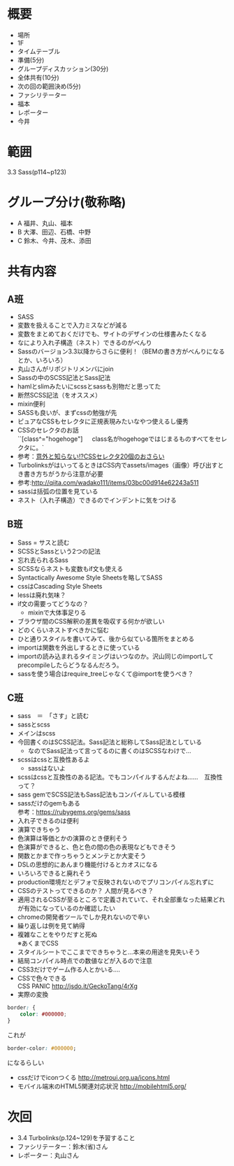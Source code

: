# 概要

+ 場所
 + 1F
+ タイムテーブル
 + 準備(5分)
 + グループディスカッション(30分)
 + 全体共有(10分)
 + 次の回の範囲決め(5分)
+ ファシリテーター
 + 福本
+ レポーター
 + 今井

# 範囲
3.3 Sass(p114~p123)

# グループ分け(敬称略)

+ A 福井、丸山、福本
+ B 大澤、田辺、石橋、中野
+ C 鈴木、今井、茂木、添田


# 共有内容

## A班
+ SASS
 + 変数を扱えることで入力ミスなどが減る
 + 変数をまとめておくだけでも、サイトのデザインの仕様書みたくなる
 + なにより入れ子構造（ネスト）できるのがべんり
+ Sassのバージョン3.3以降からさらに便利！（BEMの書き方がべんりになるとか、いろいろ）
+ 丸山さんがリポジトリメンバにjoin
+ Sassの中のSCSS記法とSass記法
 + hamlとslimみたいにscssとsassも別物だと思ってた
 + 断然SCSS記法（をオススメ）
+ mixin便利
+ SASSも良いが、まずcssの勉強が先
+ ピュアなCSSもセレクタに正規表現みたいなやつ使えるし優秀
+ CSSのセレクタのお話  
``[class^="hogehoge"]`  
`class名がhogehogeではじまるものすべてをセレクタに。`  
 + 参考：[意外と知らない!?CSSセレクタ20個のおさらい](http://weboook.blog22.fc2.com/blog-entry-268.html)
+ TurbolinksがはいってるときはCSS内でassets/images（画像）呼び出すとき書き方ちがうから注意が必要  
 + 参考:http://qiita.com/wadako111/items/03bc00d914e62243a511
+ sassは括弧の位置を見ている
 + ネスト（入れ子構造）できるのでインデントに気をつける

## B班
+ Sass = サスと読む
+ SCSSとSassという2つの記法  
 + 忘れ去られるSass
 + SCSSならネストも変数もif文も使える
+ Syntactically Awesome Style Sheetsを略してSASS
+ cssはCascading Style Sheets
+ lessは廃れ気味？
+ if文の需要ってどうなの？
  + mixinで大体事足りる
+ ブラウザ間のCSS解釈の差異を吸収する何かが欲しい
+ どのくらいネストすべきかに悩む
+ ひと通りスタイルを書いてみて、後から似ている箇所をまとめる
+ importは関数を外出しするときに使っている
+ importの読み込まれるタイミングはいつなのか。沢山同じのimportしてprecompileしたらどうなるんだろう。
+ sassを使う場合はrequire_treeじゃなくて@importを使うべき？



## C班
+ sass　＝　「さす」と読む
+ sassとscss  
 + メインはscss
 + 今回書くのはSCSS記法。Sass記法と総称してSass記法としている  
     + なのでSass記法って言ってるのに書くのはSCSSなわけで...
 + scssはcssと互換性あるよ  
     + sassはないよ
 + scssはcssと互換性のある記法。でもコンパイルするんだよね……　互換性って？
+ sass gemでSCSS記法もSass記法もコンパイルしている模様
+ sassだけのgemもある  
参考：https://rubygems.org/gems/sass
+ 入れ子できるのは便利
+ 演算できちゃう
 + 色演算は等価とかの演算のとき便利そう
 + 色演算ができると、色と色の間の色の表現などもできそう
+ 関数とかまで作っちゃうとメンテとか大変そう
 + DSLの思想的にあんまり機能付けるとカオスになる  
 + いろいろできると廃れそう   
+ production環境だとデフォで反映されないのでプリコンパイル忘れずに
+ CSSのテストってできるのか？ 人間が見るべき？
+ 適用されるCSSが至るところで定義されていて、それ全部重なった結果どれが有効になっているのか確認したい
 + chromeの開発者ツールでしか見れないので辛い  
+ 繰り返しは例を見て納得
+ 複雑なことをやりだすと死ぬ  
※あくまでCSS
+ スタイルシートでここまでできちゃうと...本来の用途を見失いそう
+ 結局コンパイル時点での数値などが入るので注意
+ CSS3だけでゲーム作る人とかいる....
+ CSSで色々できる  
CSS PANIC http://jsdo.it/GeckoTang/4rXg  
+ 実際の変換  
```css
border: {
    color: #000000;
}
```  
これが  
```css
border-color: #000000;
```  
になるらしい  


+ cssだけでiconつくる
http://metroui.org.ua/icons.html
+ モバイル端末のHTML5関連対応状況
http://mobilehtml5.org/

# 次回
+ 3.4 Turbolinks(p.124~129)を予習すること
+ ファシリテーター：鈴木(省)さん
+ レポーター：丸山さん
